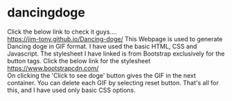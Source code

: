 # dancingdoge
Click the below link to check it guys....<br>
https://jim-tony.github.io/Dancing-doge/
This Webpage is used to generate Dancing doge in GIF format. I have used the basic HTML, CSS and Javascript. The stylesheet I have linked is from Bootstrap exclusively for the button tags. Click the below link for the stylesheet <br>
https://www.bootstrapcdn.com/ <br>
On clicking the 'Click to see doge' button gives the GIF in the next container. You can delete each GIF by selecting reset button.
That's all for this, and I have used only basic CSS options.
